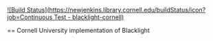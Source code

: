 [![Build Status](https://newjenkins.library.cornell.edu/buildStatus/icon?job=Continuous Test - blacklight-cornell)](https://newjenkins.library.cornell.edu/job/Continuous%20Test%20-%20blacklight-cornell/)


==  Cornell University implementation of Blacklight
